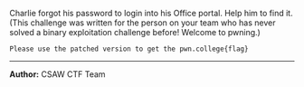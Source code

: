 Charlie forgot his password to login into his Office portal. Help him to find it. (This challenge was written for the person on your team who has never solved a binary exploitation challenge before! Welcome to pwning.)

`Please use the patched version to get the pwn.college{flag}`

---
**Author:** CSAW CTF Team